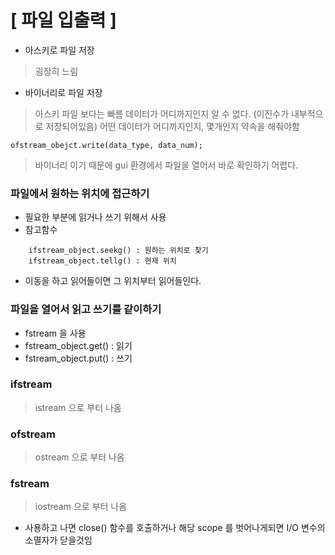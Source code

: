 # [ 파일 입출력 ]
- 아스키로 파일 저장
> 굉장히 느림

- 바이너리로 파일 저장
> 아스키 파일 보다는 빠름
> 데이터가 어디까지인지 알 수 없다. (이진수가 내부적으로 저장되어있음)
> 어떤 데이터가 어디까지인지, 몇개인지 약속을 해줘야함

```ofstream_obejct.write(data_type, data_num);```

> 바이너리 이기 때문에 gui 환경에서 파일을 열어서 바로 확인하기 어렵다.

### 파일에서 원하는 위치에 접근하기
- 필요한 부분에 읽거나 쓰기 위해서 사용
- 참고함수
```
    ifstream_object.seekg() : 원하는 위치로 찾기
    ifstream_object.tellg() : 현재 위치
```
- 이동을 하고 읽어들이면 그 위치부터 읽어들인다.

### 파일을 열어서 읽고 쓰기를 같이하기
- fstream 을 사용
- fstream_object.get() : 읽기
- fstream_object.put() : 쓰기

### ifstream
> istream 으로 부터 나옴

### ofstream
> ostream 으로 부터 나옴

### fstream
> iostream 으로 부터 나옴


- 사용하고 나면 close() 함수를 호출하거나 해당 scope 를 벗어나게되면 I/O 변수의 소멸자가 닫을것임